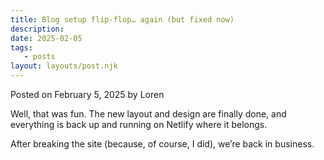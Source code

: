 ```yaml
---
title: Blog setup flip-flop… again (but fixed now)
description:
date: 2025-02-05
tags:
   - posts
layout: layouts/post.njk
---
```


Posted on February 5, 2025 by Loren

Well, that was fun. The new layout and design are finally done, and everything is back up and running on Netlify where it belongs.

After breaking the site (because, of course, I did), we’re back in business.
